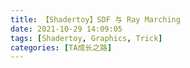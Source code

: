```yaml
---
title: 【Shadertoy】SDF 与 Ray Marching
date: 2021-10-29 14:09:05
tags: [Shadertoy, Graphics, Trick]
categories: [TA成长之路]
---
```

